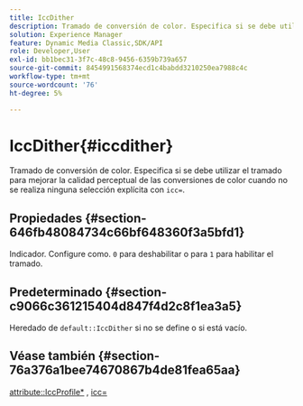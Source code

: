 ```yaml
---
title: IccDither
description: Tramado de conversión de color. Especifica si se debe utilizar el tramado para mejorar la calidad perceptual de las conversiones de color cuando no se realiza ninguna selección explícita con icc=.
solution: Experience Manager
feature: Dynamic Media Classic,SDK/API
role: Developer,User
exl-id: bb1bec31-3f7c-48c8-9456-6359b739a657
source-git-commit: 8454991568374ecd1c4babdd3210250ea7988c4c
workflow-type: tm+mt
source-wordcount: '76'
ht-degree: 5%

---
```


# IccDither{#iccdither}

Tramado de conversión de color. Especifica si se debe utilizar el tramado para mejorar la calidad perceptual de las conversiones de color cuando no se realiza ninguna selección explícita con `icc=`.

## Propiedades {#section-646fb48084734c66bf648360f3a5bfd1}

Indicador. Configure como. `0` para deshabilitar o para `1` para habilitar el tramado.

## Predeterminado {#section-c9066c361215404d847f4d2c8f1ea3a5}

Heredado de `default::IccDither` si no se define o si está vacío.

## Véase también {#section-76a376a1bee74670867b4de81fea65aa}

[attribute::IccProfile*](../../../../../ir-api/material-cat/image-rendering-api-ref/c-ir-material-catalog/c-ir-attributes-reference/r-ir-iccprofilecmyk.md#reference-55aead2d924847ffbd1be4c46add7127) , [icc=](../../../../../ir-api/http-protocol/image-rendering-api-ref/c-ir-http-protocol-ref/c-ir-http-protocol-command-reference/r-ir-icc.md#reference-86a2fff3cef24982ad2063d977a16e06)
